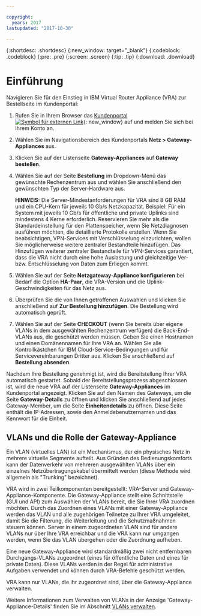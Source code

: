 ```yaml
---

copyright:
  years: 2017
lastupdated: "2017-10-30"

---
```


{:shortdesc: .shortdesc}
{:new_window: target="_blank"}
{:codeblock: .codeblock}
{:pre: .pre}
{:screen: .screen}
{:tip: .tip}
{:download: .download}


# Einführung
Navigieren Sie für den Einstieg in IBM Virtual Router Appliance (VRA) zur Bestellseite im Kundenportal:

1. Rufen Sie in Ihrem Browser das [Kundenportal ![Symbol für externen Link](../../icons/launch-glyph.svg "Symbol für externen Link")](https://control.softlayer.com/){: new_window} auf und melden Sie sich bei Ihrem Konto an.
2. Wählen Sie im Navigationsbereich des Kundenportals **Netz > Gateway-Appliances** aus.
3. Klicken Sie auf der Listenseite **Gateway-Appliances** auf **Gateway bestellen**.
4. Wählen Sie auf der Seite **Bestellung** im Dropdown-Menü das gewünschte Rechenzentrum aus und wählen Sie anschließend den gewünschten Typ der Server-Hardware aus.

    **HINWEIS:** Die Server-Mindestanforderungen für VRA sind 8 GB RAM und ein CPU-Kern für jeweils 10 Gb/s Netzkapazität. Beispiel: Für ein System mit jeweils 10 Gb/s für öffentliche und private Uplinks sind mindestens 4 Kerne erforderlich. Reservieren Sie mehr als die Standardeinstellung für den Plattenspeicher, wenn Sie Netzdiagnosen ausführen möchten, die detaillierte Protokolle erstellen. Wenn Sie beabsichtigen, VPN-Services mit Verschlüsselung einzurichten, wollen Sie möglicherweise weitere zentraler Bestandteile hinzufügen. Das Hinzufügen weiterer zentraler Bestandteile für VPN-Services garantiert, dass die VRA nicht durch eine hohe Auslastung und gleichzeitige Ver- bzw. Entschlüsselung von Daten zum Erliegen kommt.

5. Wählen Sie auf der Seite **Netzgateway-Appliance konfigurieren** bei Bedarf die Option **HA-Paar**, die VRA-Version und die Uplink-Geschwindigkeiten für das Netz aus.
6. Überprüfen Sie die von Ihnen getroffenen Auswahlen und klicken Sie anschließend auf **Zur Bestellung hinzufügen**. Die Bestellung wird automatisch geprüft.
7. Wählen Sie auf der Seite **CHECKOUT** (wenn Sie bereits über eigene VLANs in dem ausgewählten Rechenzentrum verfügen) die Back-End-VLANs aus, die geschützt werden müssen. Geben Sie einen Hostnamen und einen Domänennamen für Ihre VRA an. Wählen Sie alle Kontrollkästchen für IBM Cloud-Service-Bedingungen und für Servicevereinbarungen Dritter aus. Klicken Sie anschließend auf **Bestellung absenden**.

Nachdem Ihre Bestellung genehmigt ist, wird die Bereitstellung Ihrer VRA automatisch gestartet. Sobald der Bereitstellungsprozess abgeschlossen ist, wird die neue VRA auf der Listenseite **Gateway-Appliances** im Kundenportal angezeigt. Klicken Sie auf den Namen des Gateways, um die Seite **Gateway-Details** zu öffnen und klicken Sie anschließend auf jedes Gateway-Member, um die Seite **Einheitendetails** zu öffnen. Diese Seite enthält die IP-Adressen, sowie den Anmeldebenutzernamen und das Kennwort für die Einheit.  
 
## VLANs und die Rolle der Gateway-Appliance
Ein VLAN (virtuelles LAN) ist ein Mechanismus, der ein physisches Netz in mehrere virtuelle Segmente aufteilt. Aus Gründen des Bedienungskomforts kann der Datenverkehr von mehreren ausgewählten VLANs über ein einzelnes Netzübertragungskabel übermittelt werden (diese Methode wird allgemein als "Trunking" bezeichnet).

VRA wird in zwei Teilkomponenten bereitgestellt: VRA-Server und Gateway-Appliance-Komponente. Die Gateway-Appliance stellt eine Schnittstelle (GUI und API) zum Auswählen der VLANs bereit, die Sie Ihrer VRA zuordnen möchten. Durch das Zuordnen eines VLANs mit einer Gateway-Appliance werden das VLAN und alle zugehörigen Teilnetze zu Ihrer VRA umgeleitet, damit Sie die Filterung, die Weiterleitung und die Schutzmaßnahmen steuern können. Server in einem zugeordneten VLAN sind für andere VLANs nur über Ihre VRA erreichbar und die VRA kann nur umgangen werden, wenn Sie das VLAN übergehen oder die Zuordnung aufheben.

Eine neue Gateway-Appliance wird standardmäßig zwei nicht entfernbaren Durchgangs-VLANs zugeordnet (eines für öffentliche Daten und eines für private Daten). Diese VLANs werden in der Regel für administrative Aufgaben verwendet und können durch VRA-Befehle geschützt werden.

VRA kann nur VLANs, die ihr zugeordnet sind, über die Gateway-Appliance verwalten.

Weitere Informationen zum Verwalten von VLANs in der Anzeige 'Gateway-Appliance-Details' finden Sie im Abschnitt [VLANs verwalten](manage-vlans.html).
